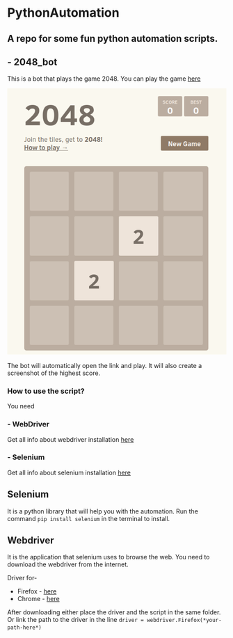 # PythonAutomation

A repo for some fun python automation scripts.
----------------

## - 2048_bot

This is a bot that plays the game 2048.
You can play the game [here](https://play2048.co)

![2048 game](https://raw.githubusercontent.com/anantdark/PythonAutomation/main/shot.png)

The bot will automatically open the link and play.
It will also create a screenshot of the highest score.

### How to use the script?
You need
### - WebDriver

Get all info about webdriver installation [here](#Webdriver)
### - Selenium

Get all info about selenium installation [here](#Selenium)

## Selenium

It is a python library that will help you with the automation.
Run the command `pip install selenium` in the terminal to install.
## Webdriver

It is the application that selenium uses to browse the web.
You need to download the webdriver from the internet.

Driver for-
- Firefox - [here](https://github.com/mozilla/geckodriver/releases)
- Chrome - [here](https://chromedriver.chromium.org/downloads)

After downloading either place the driver and the script in the same folder.
Or link the path to the driver in the line `driver = webdriver.Firefox(*your-path-here*)`
